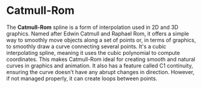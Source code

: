 # Catmull-Rom

The **Catmull-Rom** spline is a form of interpolation used in 2D and 3D graphics. Named after Edwin Catmull and Raphael Rom, it offers a simple way to smoothly move objects along a set of points or, in terms of graphics, to smoothly draw a curve connecting several points. It's a cubic interpolating spline, meaning it uses the cubic polynomial to compute coordinates. This makes Catmull-Rom ideal for creating smooth and natural curves in graphics and animation. It also has a feature called C1 continuity, ensuring the curve doesn't have any abrupt changes in direction. However, if not managed properly, it can create loops between points.